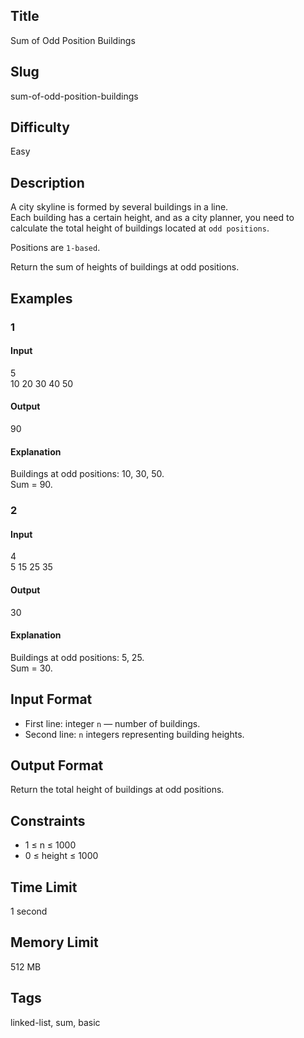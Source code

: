 ## Title
Sum of Odd Position Buildings

## Slug
sum-of-odd-position-buildings

## Difficulty
Easy

## Description

A city skyline is formed by several buildings in a line.  
Each building has a certain height, and as a city planner, you need to calculate the total height of buildings located at `odd positions`.  

Positions are `1-based`.

Return the sum of heights of buildings at odd positions.

## Examples

### 1
#### Input
5  
10 20 30 40 50  

#### Output
90  

#### Explanation
Buildings at odd positions: 10, 30, 50.  
Sum = 90.

### 2
#### Input
4  
5 15 25 35  

#### Output
30  

#### Explanation
Buildings at odd positions: 5, 25.  
Sum = 30.

## Input Format
- First line: integer `n` — number of buildings.  
- Second line: `n` integers representing building heights.

## Output Format
Return the total height of buildings at odd positions.

## Constraints
- 1 ≤ n ≤ 1000  
- 0 ≤ height ≤ 1000  

## Time Limit
1 second

## Memory Limit
512 MB

## Tags
linked-list, sum, basic
